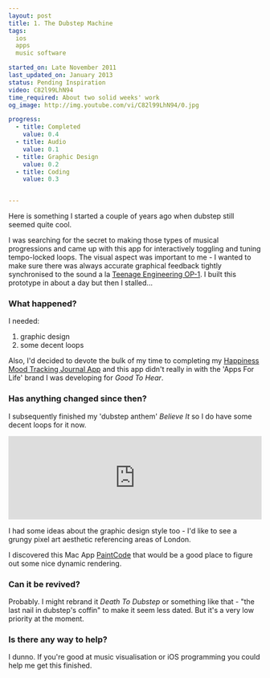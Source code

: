 ```yaml
---
layout: post
title: 1. The Dubstep Machine
tags: 
  ios 
  apps 
  music software

started_on: Late November 2011
last_updated_on: January 2013
status: Pending Inspiration
video: C82l99LhN94
time_required: About two solid weeks' work
og_image: http://img.youtube.com/vi/C82l99LhN94/0.jpg

progress:
  - title: Completed
    value: 0.4
  - title: Audio
    value: 0.1
  - title: Graphic Design
    value: 0.2
  - title: Coding
    value: 0.3


---
```


Here is something I started a couple of years ago when dubstep still seemed quite cool. 

I was searching for the secret to making those types of musical progressions and came up with this app for interactively toggling and tuning tempo-locked loops. The visual aspect was important to me - I wanted to make sure there was always accurate graphical feedback tightly synchronised to the sound a la [Teenage Engineering OP-1](http://youtu.be/TIS8YWfUvB8). I built this prototype in about a day but then I stalled…



### What happened?
I needed:

1. graphic design 
1. some decent loops

Also, I'd decided to devote the bulk of my time to completing my [Happiness Mood Tracking Journal App](http://goodtohear.co.uk/happiness) and this app didn't really in with the 'Apps For Life' brand I was developing for *Good To Hear*.


### Has anything changed since then?

I subsequently finished my 'dubstep anthem' *Believe It* so I do have some decent loops for it now. 

<iframe width="100%" height="166" scrolling="no" frameborder="no" src="https://w.soundcloud.com/player/?url=http%3A%2F%2Fapi.soundcloud.com%2Ftracks%2F33381290"><!-- KEEP --></iframe>

I had some ideas about the graphic design style too - I'd like to see a grungy pixel art aesthetic referencing areas of London.

I discovered this Mac App [PaintCode](http://www.paintcodeapp.com/) that would be a good place to figure out some nice dynamic rendering.

### Can it be revived?
Probably. I might rebrand it *Death To Dubstep* or something like that - "the last nail in dubstep's coffin" to make it seem less dated. But it's a very low priority at the moment. 



### Is there any way to help?
I dunno. If you're good at music visualisation or iOS programming you could help me get this finished. 

